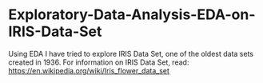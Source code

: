 # Exploratory-Data-Analysis-EDA-on-IRIS-Data-Set
Using EDA I have tried to explore IRIS Data Set, one of the oldest data sets created in 1936.
For information on IRIS Data Set, read: https://en.wikipedia.org/wiki/Iris_flower_data_set
